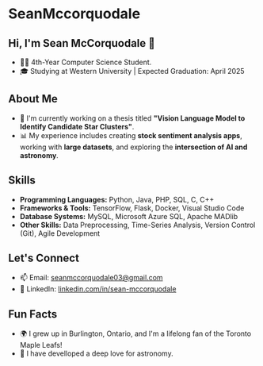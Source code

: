 # SeanMccorquodale

## Hi, I'm Sean McCorquodale 👋
- 👨‍💻 4th-Year Computer Science Student.
- 🎓 Studying at Western University | Expected Graduation: April 2025  

## About Me
- 🌌 I'm currently working on a thesis titled **"Vision Language Model to Identify Candidate Star Clusters"**.
- 📊 My experience includes creating **stock sentiment analysis apps**, working with **large datasets**, and exploring the **intersection of AI and astronomy**.

## Skills
- **Programming Languages:** Python, Java, PHP, SQL, C, C++
- **Frameworks & Tools:** TensorFlow, Flask, Docker, Visual Studio Code
- **Database Systems:** MySQL, Microsoft Azure SQL, Apache MADlib
- **Other Skills:** Data Preprocessing, Time-Series Analysis, Version Control (Git), Agile Development

## Let's Connect
- 📫 Email: [seanmccorquodale03@gmail.com](mailto:seanmccorquodale03@gmail.com)
- 💼 LinkedIn: [linkedin.com/in/sean-mccorquodale](www.linkedin.com/in/sean-mccorquodale-72231a1a2)

## Fun Facts
- 🌍 I grew up in Burlington, Ontario, and I'm a lifelong fan of the Toronto Maple Leafs!
- 🔭 I have develloped a deep love for astronomy.

